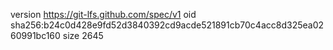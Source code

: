 version https://git-lfs.github.com/spec/v1
oid sha256:b24c0d428e9fd52d3840392cd9acde521891cb70c4acc8d325ea0260991bc160
size 2645
